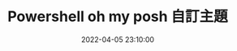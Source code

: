 ---
title: Powershell oh my posh 自訂主題
date: 2022-04-05 23:10:00
tags: ['Oh-My-Posh','Powershell']
catalog: false # Table of Contents (TOC) 快捷鉚釘
# sticky: 999
ExternalLink: https://hackmd.io/@Kuihao/ChangePoshThemes
showScroll: yes
iframeHight: 3400px
# header-img: ""
---